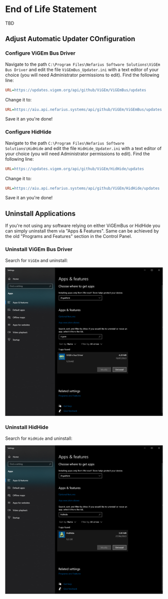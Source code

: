 # End of Life Statement

TBD

## Adjust Automatic Updater COnfiguration

### Configure ViGEm Bus Driver

Navigate to the path `C:\Program Files\Nefarius Software Solutions\ViGEm Bus Driver` and edit the file `ViGEmBus_Updater.ini` with a text editor of your choice (you will need Administrator permissions to edit). Find the following line:

```ini
URL=https://updates.vigem.org/api/github/ViGEm/ViGEmBus/updates
```

Change it to:

```ini
URL=https://aiu.api.nefarius.systems/api/github/ViGEm/ViGEmBus/updates
```

Save it an you're done!

### Configure HidHide

Navigate to the path `C:\Program Files\Nefarius Software Solutions\HidHide` and edit the file `HidHide_Updater.ini` with a text editor of your choice (you will need Administrator permissions to edit). Find the following line:

```ini
URL=https://updates.vigem.org/api/github/ViGEm/HidHide/updates
```

Change it to:

```ini
URL=https://aiu.api.nefarius.systems/api/github/ViGEm/HidHide/updates
```

Save it an you're done!

## Uninstall Applications

If you're not using any software relying on either ViGEmBus or HidHide you can simply uninstall them via "Apps & Features". Same can be achieved by the old "Programs and Features" section in the Control Panel.

### Uninstall ViGEm Bus Driver

Search for `ViGEm` and uninstall:

![Apps and Features - ViGEm Bus Driver](images/ApplicationFrameHost_WaHYm3RoSi.png)

### Uninstall HidHide

Search for `HidHide` and uninstall:

![Apps and Features - HidHide](images/ApplicationFrameHost_7f83G2M1hS.png)
